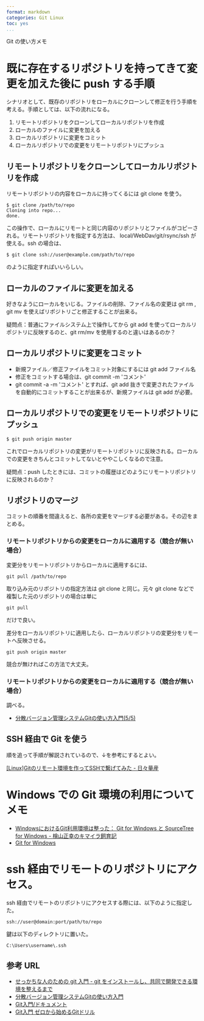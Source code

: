 ```yaml
---
format: markdown
categories: Git Linux
toc: yes
...
```


Git の使い方メモ

# 既に存在するリポジトリを持ってきて変更を加えた後に push する手順

シナリオとして、既存のリポジトリをローカルにクローンして修正を行う手順を考える。手順としては、以下の流れになる。

1. リモートリポジトリをクローンしてローカルリポジトリを作成
1. ローカルのファイルに変更を加える
1. ローカルリポジトリに変更をコミット
1. ローカルリポジトリでの変更をリモートリポジトリにプッシュ


## リモートリポジトリをクローンしてローカルリポジトリを作成

リモートリポジトリの内容をローカルに持ってくるには git clone を使う。

    $ git clone /path/to/repo
    Cloning into repo...
    done.

この操作で、ローカルにリモートと同じ内容のリポジトリとファイルがコピーされる。リモートリポジトリを指定する方法は、 local/WebDav/git/rsync/ssh が使える。ssh の場合は、

    $ git clone ssh://user@example.com/path/to/repo

のように指定すればいいらしい。


## ローカルのファイルに変更を加える

好きなようにローカルをいじる。ファイルの削除、ファイル名の変更は git rm , git mv を使えばリポジトリごと修正することが出来る。

疑問点：普通にファイルシステム上で操作してから git add を使ってローカルリポジトリに反映するのと、git rm/mv を使用するのと違いはあるのか？


## ローカルリポジトリに変更をコミット

* 新規ファイル／修正ファイルをコミット対象にするには git add ファイル名
* 修正をコミットする場合は、git commit -m 'コメント'
* git commit -a -m 'コメント' とすれば、git add 抜きで変更されたファイルを自動的にコミットすることが出来るが、新規ファイルは git add が必要。


## ローカルリポジトリでの変更をリモートリポジトリにプッシュ

    $ git push origin master

これでローカルリポジトリの変更がリモートリポジトリに反映される。ローカルでの変更をきちんとコミットしてないとややこしくなるので注意。

疑問点：push したときには、コミットの履歴はどのようにリモートリポジトリに反映されるのか？


## リポジトリのマージ

コミットの順番を間違えると、各所の変更をマージする必要がある。その辺をまとめる。

### リモートリポジトリからの変更をローカルに適用する（競合が無い場合）

変更分をリモートリポジトリからローカルに適用するには、

    git pull /path/to/repo

取り込み元のリポジトリの指定方法は git clone と同じ。元々 git clone などで複製した元のリポジトリの場合は単に

    git pull

だけで良い。

差分をローカルリポジトリに適用したら、ローカルリポジトリの変更分をリモートへ反映させる。

    git push origin master

競合が無ければこの方法で大丈夫。

### リモートリポジトリからの変更をローカルに適用する（競合が無い場合）

調べる。


* [分散バージョン管理システムGitの使い方入門(5/5)](http://sourceforge.jp/magazine/09/02/02/0655246/5)


## SSH 経由で Git を使う

順を追って手順が解説されているので、↓を参考にするとよい。

[[Linux]Gitのリモート環境を作ってSSHで繋げてみた - 日々量産](http://d.hatena.ne.jp/ryousanngata/20120119/1326906033)

# Windows での Git 環境の利用についてメモ

- [WindowsにおけるGit利用環境は整った： Git for Windows と SourceTree for Windows - 檜山正幸のキマイラ飼育記](http://d.hatena.ne.jp/m-hiyama/20140203/1391381365)
- [Git for Windows](https://msysgit.github.io/)

# ssh 経由でリモートのリポジトリにアクセス。

ssh 経由でリモートのリポジトリにアクセスする際には、以下のように指定した。

    ssh://user@domain:port/path/to/repo

鍵は以下のディレクトリに置いた。

    C:\Users\username\.ssh


## 参考 URL

- [せっかちな人のための git 入門 - git をインストールし、共同で開発できる環境を整えるまで](http://blog.champierre.com/670)
- [分散バージョン管理システムGitの使い方入門](http://sourceforge.jp/magazine/09/02/02/0655246/4)
- [Git入門/ドキュメント](http://www8.atwiki.jp/git_jp/)
- [Git入門 ゼロから始めるGitドリル](http://engineerflies.blogspot.com/2010/03/git.html)
